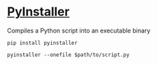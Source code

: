 # [PyInstaller](https://pyinstaller.org/en/stable/)

Compiles a Python script into an executable binary

```shell
pip install pyinstaller

pyinstaller --onefile $path/to/script.py
```
